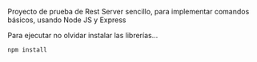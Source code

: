 Proyecto de prueba de Rest Server sencillo, para implementar comandos básicos, usando Node JS y Express

Para ejecutar no olvidar instalar las librerías...
```
npm install
```
